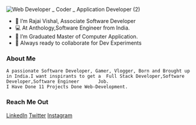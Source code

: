 



![Web Developer _ Coder _ Application Developer (2)](https://user-images.githubusercontent.com/55343199/111784293-46b1ab00-88e1-11eb-9c21-6df19db2a898.gif)




- 👋 I’m Rajai Vishal, Associate Software Developer 
- 💻 At Anthology,Software Engineer from India.
- 🌱 I’m Graduated Master of Computer Application.
- 🔬 Always ready to collaborate for Dev Experiments
###  About Me
    A passionate Software Developer, Gamer, Vlogger, Born and Brought up in India.I want inspirants to get a  Full Stack Developer,Software Developer,Software Engineer       Job. 
    I Have Done 11 Projects Done Web-Development.


  ###                                                                    Reach Me Out
[LinkedIn](https://www.linkedin.com/in/vishalrajai41)
[Twitter](https://twitter.com/RajaiVishal2)
[Instagram](https://www.instagram.com/rajaivishalofficial/)
